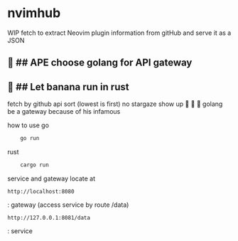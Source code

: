 # nvimhub
WIP
fetch to extract Neovim plugin information from gitHub and serve it as a JSON

## 🦍 ## APE choose golang for API gateway
## 🍌 ## Let banana run in rust

fetch by github api
sort (lowest is first)
no stargaze show up 🦍 🦍
🦍 golang be a gateway because of his infamous

how to use
go
```bash
    go run
```
rust

```bash
    cargo run
```
service and gateway locate at

```
http://localhost:8080
```
: gateway (access service by route /data)

```
http://127.0.0.1:8081/data
```
: service
